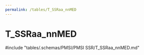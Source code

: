 ```yaml
---
permalink: /tables/T_SSRaa_nnMED
---
```

# T_SSRaa_nnMED

<!-- ATTENTION : Ne pas supprimer ou modifier la ligne ci-dessous -->
#include "tables/.schemas/PMSI/PMSI SSR/T_SSRaa_nnMED.md"
<!-- ATTENTION : Ne pas supprimer ou modifier la ligne ci-dessus -->
